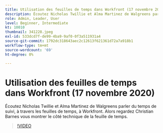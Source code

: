 ```yaml
---
title: Utilisation des feuilles de temps dans Workfront (17 novembre 2020)
description: Écoutez Nicholas Twillie et Alma Martinez de Walgreens parler du temps de suivi, à travers les feuilles de temps, à Workfront. Alors regardez Christian Barnes vous montrer.. (Les descriptions doivent être comprises entre 60 et 160 caractères)
role: Admin, Leader, User
level: Beginner, Intermediate
kt: 10010
thumbnail: 341228.jpeg
exl-id: 533dcd7f-de99-4ba9-9af0-0f3a511931a4
source-git-commit: 1792dc318643aec2c12613f621361d72a7a918b1
workflow-type: tm+mt
source-wordcount: '69'
ht-degree: 0%

---
```


# Utilisation des feuilles de temps dans Workfront (17 novembre 2020)

Écoutez Nicholas Twillie et Alma Martinez de Walgreens parler du temps de suivi, à travers les feuilles de temps, à Workfront. Alors regardez Christian Barnes vous montrer le côté technique de la feuille de temps.

>[!VIDEO](https://video.tv.adobe.com/v/341228/?quality=12&learn=on)
